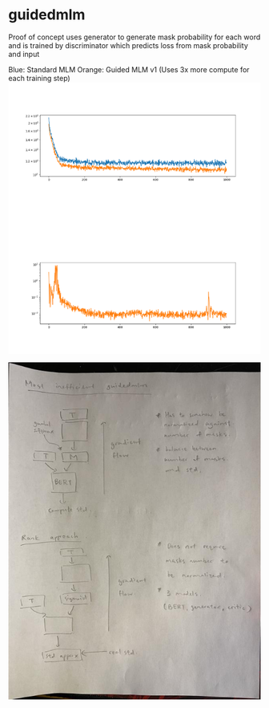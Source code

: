 # guidedmlm

Proof of concept uses generator to generate mask probability for each word and is trained by discriminator which predicts loss from mask probability and input

Blue: Standard MLM
Orange: Guided MLM v1 (Uses 3x more compute for each training step)
![alt text](images/Figure_1.png)

![alt text](images/sketch.jpg)
